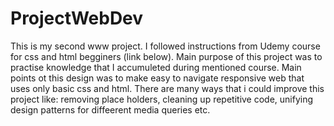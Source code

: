 # ProjectWebDev
This is my second www project. I followed instructions from Udemy course for css and html begginers (link below). Main purpose of this project was to practise knowledge that I accumuleted during mentioned course. Main points ot this design was to make easy to navigate responsive web that uses only basic css and html. There are many ways that i could improve this project like: removing place holders, cleaning up repetitive code, unifying design patterns for diffeerent media queries etc.
